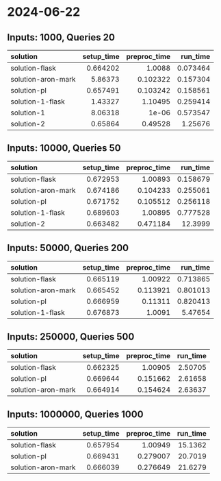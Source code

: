 # 2024-06-22

## Inputs: 1000, Queries 20

| solution           |   setup_time |   preproc_time |   run_time |
|:-------------------|-------------:|---------------:|-----------:|
| solution-flask     |     0.664202 |       1.0088   |   0.073464 |
| solution-aron-mark |     5.86373  |       0.102322 |   0.157304 |
| solution-pl        |     0.657491 |       0.103242 |   0.158561 |
| solution-1-flask   |     1.43327  |       1.10495  |   0.259414 |
| solution-1         |     8.06318  |       1e-06    |   0.573547 |
| solution-2         |     0.65864  |       0.49528  |   1.25676  |

## Inputs: 10000, Queries 50

| solution           |   setup_time |   preproc_time |   run_time |
|:-------------------|-------------:|---------------:|-----------:|
| solution-flask     |     0.672953 |       1.00893  |   0.158679 |
| solution-aron-mark |     0.674186 |       0.104233 |   0.255061 |
| solution-pl        |     0.671752 |       0.105512 |   0.256118 |
| solution-1-flask   |     0.689603 |       1.00895  |   0.777528 |
| solution-2         |     0.663482 |       0.471184 |  12.3999   |

## Inputs: 50000, Queries 200

| solution           |   setup_time |   preproc_time |   run_time |
|:-------------------|-------------:|---------------:|-----------:|
| solution-flask     |     0.665119 |       1.00922  |   0.713865 |
| solution-aron-mark |     0.665452 |       0.113921 |   0.801013 |
| solution-pl        |     0.666959 |       0.11311  |   0.820413 |
| solution-1-flask   |     0.676873 |       1.0091   |   5.47654  |

## Inputs: 250000, Queries 500

| solution           |   setup_time |   preproc_time |   run_time |
|:-------------------|-------------:|---------------:|-----------:|
| solution-flask     |     0.662325 |       1.00905  |    2.50705 |
| solution-pl        |     0.669644 |       0.151662 |    2.61658 |
| solution-aron-mark |     0.664914 |       0.154624 |    2.63637 |

## Inputs: 1000000, Queries 1000

| solution           |   setup_time |   preproc_time |   run_time |
|:-------------------|-------------:|---------------:|-----------:|
| solution-flask     |     0.657954 |       1.00949  |    15.1362 |
| solution-pl        |     0.669431 |       0.279007 |    20.7019 |
| solution-aron-mark |     0.666039 |       0.276649 |    21.6279 |
